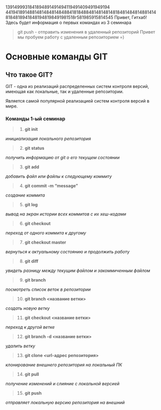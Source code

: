 1391499931841894891491494119491409491949194
4419418914881481484814848841818488481481481481848148481488141481848189418481948198491981518г581985915814545
Привет, Гитхаб! Здесь будет информация о первых командах из 3 семинара
> git push - отправить изменения в удаленный репозиторий 
Привет мы пробуем работу с удаленным репозиторием =)

# Основные команды GIT

## Что такое GIT?

GIT - одна из реализаций распределенных систем контроля версий, имеющая как локальные, так и удаленные репозитории. 

Является самой популярной реализацией систем контроля версий в мире.

### Команды 1-ый семинар

> 1. **git init**

_инициализация локального репозитория_

>2. **git status** 

_получить информацию от git о его текущем состоянии_

>3. **git add**

_добавить файл или файлы к следующему коммиту_

>4. **git commit -m “message”** 

_создание коммита_

>5. **git log**

_вывод на экран истории всех коммитов с их хеш-кодами_

>6. **git checkout** 

_переход от одного коммита к другому_

>7. **git checkout master**

_вернуться к актуальному состоянию и продолжить работу_

>8. **git diff** 

_увидеть разницу между текущим файлом и закоммиченным файлом_

>9. **git branch** 

_посмотреть список веток в репозитории_
>10. **git branch <название ветки>** 

_создать новую ветку_
>11. **git checkout <название ветки>** 

_переход к другой ветке_
>12. **git branch -d <название ветки>** 

_удалить ветку_

>13. **git clone <url-адрес репозитория>** 

_клонирование внешнего репозитория на
локальный ПК_

>14. **git pull** 

_получение изменений и слияние с локальной версией_

>15. **git push** 

_отправляет локальную версию репозитория на внешний_
